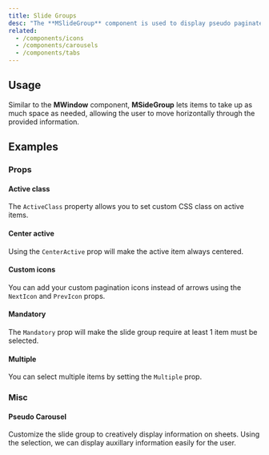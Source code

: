 ```yaml
---
title: Slide Groups
desc: "The **MSlideGroup** component is used to display pseudo paginated information. It uses [**MItemGroup**](/components/item-groups) at its core and provides a baseline for components such as [**MTabs**](/components/tabs) and [**MChipGroup**](/components/chip-groups)."
related:
  - /components/icons
  - /components/carousels
  - /components/tabs
---
```


## Usage

Similar to the **MWindow** component, **MSideGroup** lets items to take up as much space as needed, allowing the user to move horizontally through the provided information.

<slide-groups-usage></slide-groups-usage>

## Examples

### Props

#### Active class

The `ActiveClass` property allows you to set custom CSS class on active items.

<masa-example file="Examples.components.slide_groups.ActiveClass"></masa-example>

#### Center active

Using the `CenterActive` prop will make the active item always centered.

<masa-example file="Examples.components.slide_groups.CenterActive"></masa-example>

#### Custom icons

You can add your custom pagination icons instead of arrows using the `NextIcon` and `PrevIcon` props.

<masa-example file="Examples.components.slide_groups.CustomIcons"></masa-example>

#### Mandatory

The `Mandatory` prop will make the slide group require at least 1 item must be selected.

<masa-example file="Examples.components.slide_groups.Mandatory"></masa-example>

#### Multiple

You can select multiple items by setting the `Multiple` prop.

<masa-example file="Examples.components.slide_groups.Multiple"></masa-example>

### Misc

#### Pseudo Carousel

Customize the slide group to creatively display information on sheets. Using the selection, we can display auxillary information easily for the user.

<masa-example file="Examples.components.slide_groups.PseudoCarousel"></masa-example>